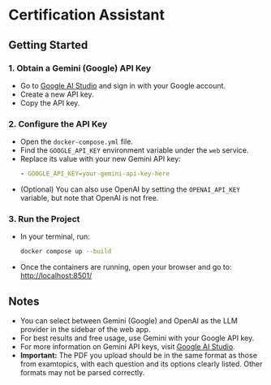 # Certification Assistant

## Getting Started

### 1. Obtain a Gemini (Google) API Key

- Go to [Google AI Studio](https://aistudio.google.com/) and sign in with your Google account.
- Create a new API key.
- Copy the API key.

### 2. Configure the API Key

- Open the `docker-compose.yml` file.
- Find the `GOOGLE_API_KEY` environment variable under the `web` service.
- Replace its value with your new Gemini API key:
  ```yaml
  - GOOGLE_API_KEY=your-gemini-api-key-here
  ```
- (Optional) You can also use OpenAI by setting the `OPENAI_API_KEY` variable, but note that OpenAI is not free.

### 3. Run the Project

- In your terminal, run:
  ```sh
  docker compose up --build
  ```
- Once the containers are running, open your browser and go to:
  [http://localhost:8501/](http://localhost:8501/)

## Notes
- You can select between Gemini (Google) and OpenAI as the LLM provider in the sidebar of the web app.
- For best results and free usage, use Gemini with your Google API key.
- For more information on Gemini API keys, visit [Google AI Studio](https://aistudio.google.com/).
- **Important:** The PDF you upload should be in the same format as those from examtopics, with each question and its options clearly listed. Other formats may not be parsed correctly.